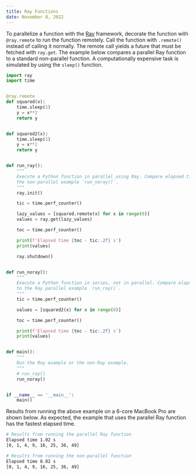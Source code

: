 ```yaml
---
title: Ray Functions
date: November 8, 2022
---
```


To parallelize a function with the [Ray](https://www.ray.io) framework, decorate the function with `@ray.remote` to run the function remotely. Call the function with `.remote()` instead of calling it normally. The remote call yields a future that must be fetched with `ray.get`. The example below compares a parallel Ray function to a standard non-parallel function. A computationally expensive task is simulated by using the `sleep()` function.

```python
import ray
import time


@ray.remote
def squared(x):
    time.sleep(1)
    y = x**2
    return y


def squared2(x):
    time.sleep(1)
    y = x**2
    return y


def run_ray():
    """
    Execute a Python function in parallel using Ray. Compare elapsed time to
    the non-parallel example `run_noray()`.
    """
    ray.init()

    tic = time.perf_counter()

    lazy_values = [squared.remote(x) for x in range(8)]
    values = ray.get(lazy_values)

    toc = time.perf_counter()

    print(f'Elapsed time {toc - tic:.2f} s')
    print(values)

    ray.shutdown()


def run_noray():
    """
    Execute a Python function in series, not in parallel. Compare elapsed time
    to the Ray parallel example `run_ray()`.
    """
    tic = time.perf_counter()

    values = [squared2(x) for x in range(8)]

    toc = time.perf_counter()

    print(f'Elapsed time {toc - tic:.2f} s')
    print(values)


def main():
    """
    Run the Ray example or the non-Ray example.
    """
    # run_ray()
    run_noray()


if __name__ == '__main__':
    main()
```

Results from running the above example on a 6-core MacBook Pro are shown below. As expected, the example that uses the parallel Ray function has the fastest elapsed time.

```bash
# Results from running the parallel Ray function
Elapsed time 1.02 s
[0, 1, 4, 9, 16, 25, 36, 49]

# Results from running the non-parallel function
Elapsed time 8.02 s
[0, 1, 4, 9, 16, 25, 36, 49]
```
